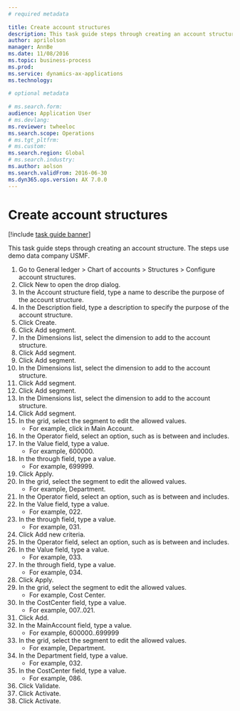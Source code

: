 ```yaml
--- 
# required metadata 
 
title: Create account structures
description: This task guide steps through creating an account structure. 
author: aprilolson
manager: AnnBe 
ms.date: 11/08/2016
ms.topic: business-process 
ms.prod:  
ms.service: dynamics-ax-applications 
ms.technology:  
 
# optional metadata 
 
# ms.search.form:   
audience: Application User 
# ms.devlang:  
ms.reviewer: twheeloc
ms.search.scope: Operations 
# ms.tgt_pltfrm:  
# ms.custom:  
ms.search.region: Global
# ms.search.industry: 
ms.author: aolson
ms.search.validFrom: 2016-06-30 
ms.dyn365.ops.version: AX 7.0.0 
---
```

# Create account structures

[!include [task guide banner](../../includes/task-guide-banner.md)]

This task guide steps through creating an account structure. The steps use demo data company USMF.

1. Go to General ledger > Chart of accounts > Structures > Configure account structures.
2. Click New to open the drop dialog.
3. In the Account structure field, type a name to describe the purpose of the account structure.
4. In the Description field, type a description to specify the purpose of the account structure.
5. Click Create.
6. Click Add segment.
7. In the Dimensions list, select the dimension to add to the account structure.
8. Click Add segment.
9. Click Add segment.
10. In the Dimensions list, select the dimension to add to the account structure.
11. Click Add segment.
12. Click Add segment.
13. In the Dimensions list, select the dimension to add to the account structure.
14. Click Add segment.
15. In the grid, select the segment to edit the allowed values.
    * For example, click in Main Account.  
16. In the Operator field, select an option, such as is between and includes.
17. In the Value field, type a value.
    * For example, 600000.  
18. In the through field, type a value.
    * For example, 699999.  
19. Click Apply.
20. In the grid, select the segment to edit the allowed values.
    * For example, Department.  
21. In the Operator field, select an option, such as is between and includes.
22. In the Value field, type a value.
    * For example, 022.  
23. In the through field, type a value.
    * For example, 031.  
24. Click Add new criteria.
25. In the Operator field, select an option, such as is between and includes.
26. In the Value field, type a value.
    * For example, 033.  
27. In the through field, type a value.
    * For example, 034.  
28. Click Apply.
29. In the grid, select the segment to edit the allowed values.
    * For example, Cost Center.  
30. In the CostCenter field, type a value.
    * For example, 007..021.  
31. Click Add.
32. In the MainAccount field, type a value.
    * For example, 600000..699999  
33. In the grid, select the segment to edit the allowed values.
    * For example, Department.  
34. In the Department field, type a value.
    * For example, 032.  
35. In the CostCenter field, type a value.
    * For example, 086.  
36. Click Validate.
37. Click Activate.
38. Click Activate.

